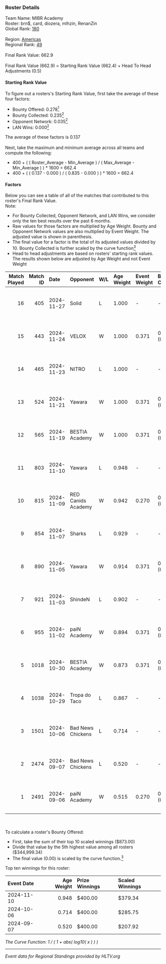 ### Roster Details<br />
Team Name: MIBR Academy<br />
Roster: brn$, card, diozera, mlhzin, RenanZin<br />
Global Rank: [180](../../standings_global_2024_12_18.md)<br />
<br />
Region: [Americas]( ../../standings_americas_2024_12_18.md)<br />
Regional Rank: [49]( ../../standings_americas_2024_12_18.md)<br />
<br />
Final Rank Value:  662.9<br />
<br />
Final Rank Value (662.9) = Starting Rank Value (662.4) + Head To Head Adjustments (0.5)<br />

#### Starting Rank Value<br />
To figure out a rosters's Starting Rank Value, first take the average of these four factors:<br />
- Bounty Offered: 0.278[<sup>1</sup>](#table2)
- Bounty Collected: 0.235[<sup>2</sup>](#table1)
- Opponent Network: 0.035[<sup>2</sup>](#table1)
- LAN Wins: 0.000[<sup>2</sup>](#table1)

The average of these factors is 0.137<br />
<br />
Next, take the maximum and minimum average across all teams and compute the following:<br />
- 400 + ( ( Roster_Average - Min_Average ) / ( Max_Average - Min_Average ) ) * 1600 = 662.4
- 400 + ( ( 0.137 - 0.000 ) / ( 0.835 - 0.000 ) ) * 1600 = 662.4


#### Factors<br />
Below you can see a table of all of the matches that contributed to this roster's Final Rank Value.<br />
Note:<br />

- For Bounty Collected, Opponent Network, and LAN Wins, we consider only the ten best results over the past 6 months.
- Raw values for those factors are multiplied by Age Weight. Bounty and Opponent Network values are also multiplied by Event Weight. The adjusted value is shown in parenthesis.
- The final value for a factor is the total of its adjusted values divided by 10. Bounty Collected is further scaled by the curve function[<sup>3</sup>](#curveFunction)
- Head to head adjustments are based on rosters' starting rank values. The results shown below are adjusted by Age Weight and not Event Weight
<span id="table1"></span><br />


| Match Played | Match ID | Date       | Opponent           | W/L | Age Weight | Event Weight | Bounty Collected | Opponent Network | LAN Wins  | H2H Adj. | Roster                                |
| -: | -: | :- | :- | :- | :- | :- | :- | :- | :- | -: | :- |
|           16 |      405 | 2024-11-27 | Solid              | L   | 1.000      | -            | -                | -                | -         |    -4.88 | brn$, card, diozera, mlhzin, RenanZin |
|           15 |      443 | 2024-11-24 | VELOX              | W   | 1.000      | 0.371        | 0.000 (0.000)    | 0.160 (0.059)    | 0 (0.000) |    10.94 | brn$, card, diozera, mlhzin, RenanZin |
|           14 |      465 | 2024-11-23 | NITRO              | L   | 1.000      | -            | -                | -                | -         |   -14.98 | brn$, card, diozera, mlhzin, RenanZin |
|           13 |      524 | 2024-11-21 | Yawara             | W   | 1.000      | 0.371        | 0.004 (0.002)    | 0.283 (0.105)    | 0 (0.000) |    15.73 | brn$, card, diozera, mlhzin, RenanZin |
|           12 |      565 | 2024-11-19 | BESTIA Academy     | W   | 1.000      | 0.371        | 0.000 (0.000)    | 0.000 (0.000)    | 0 (0.000) |     5.50 | brn$, card, diozera, mlhzin, RenanZin |
|           11 |      803 | 2024-11-10 | Yawara             | L   | 0.948      | -            | -                | -                | -         |   -14.96 | brn$, card, diozera, mlhzin, RenanZin |
|           10 |      815 | 2024-11-09 | RED Canids Academy | W   | 0.942      | 0.270        | 0.010 (0.003)    | 0.120 (0.030)    | 0 (0.000) |    15.28 | brn$, card, diozera, mlhzin, RenanZin |
|            9 |      854 | 2024-11-07 | Sharks             | L   | 0.929      | -            | -                | -                | -         |    -1.73 | brn$, card, diozera, mlhzin, RenanZin |
|            8 |      890 | 2024-11-05 | Yawara             | W   | 0.914      | 0.371        | 0.004 (0.001)    | 0.283 (0.096)    | 0 (0.000) |    14.39 | brn$, card, diozera, mlhzin, RenanZin |
|            7 |      921 | 2024-11-03 | ShindeN            | L   | 0.902      | -            | -                | -                | -         |   -10.47 | brn$, card, diozera, mlhzin, RenanZin |
|            6 |      955 | 2024-11-02 | paiN Academy       | W   | 0.894      | 0.371        | 0.000 (0.000)    | 0.119 (0.039)    | 0 (0.000) |     5.73 | brn$, card, diozera, mlhzin, RenanZin |
|            5 |     1018 | 2024-10-30 | BESTIA Academy     | W   | 0.873      | 0.371        | 0.000 (0.000)    | 0.000 (0.000)    | 0 (0.000) |     5.50 | brn$, card, diozera, mlhzin, RenanZin |
|            4 |     1038 | 2024-10-29 | Tropa do Taco      | L   | 0.867      | -            | -                | -                | -         |   -10.78 | brn$, card, diozera, mlhzin, RenanZin |
|            3 |     1501 | 2024-10-06 | Bad News Chickens  | L   | 0.714      | -            | -                | -                | -         |   -10.03 | brn$, diozera, JLK, mlhzin, RenanZin  |
|            2 |     2474 | 2024-09-07 | Bad News Chickens  | L   | 0.520      | -            | -                | -                | -         |    -7.79 | bobz, brn$, JLK, mlhzin, RenanZin     |
|            1 |     2491 | 2024-09-06 | paiN Academy       | W   | 0.515      | 0.270        | 0.000 (0.000)    | 0.119 (0.017)    | 0 (0.000) |     3.01 | bobz, brn$, JLK, mlhzin, RenanZin     |

<br />
<span id="table2"></span><br />
To calculate a roster's Bounty Offered:<br />

- First, take the sum of their top 10 scaled winnings ($873.00)
- Divide that value by the 5th highest value among all rosters ($344,999.34)
- The final value (0.00) is scaled by the curve function.[<sup>3</sup>](#curveFunction)

Top ten winnings for this roster:<br />

| Event Date | Age Weight | Prize Winnings | Scaled Winnings |
| :- | -: | :- | :- |
| 2024-11-10 |      0.948 | $400.00        | $379.34         |
| 2024-10-06 |      0.714 | $400.00        | $285.75         |
| 2024-09-07 |      0.520 | $400.00        | $207.92         |


<span id="curveFunction"></span>_The Curve Function: 1 / ( 1 + abs( log10( x ) ) )_<br />

---
_Event data for Regional Standings provided by HLTV.org_<br />
